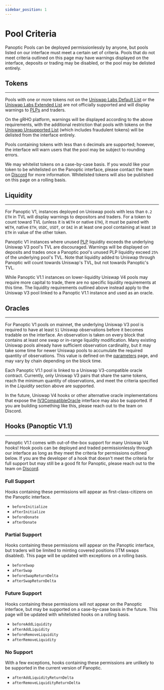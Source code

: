 ```yaml
---
sidebar_position: 1
---
```


# Pool Criteria

Panoptic Pools can be deployed permissionlessly by anyone, but pools listed on our interface must meet a certain set of criteria. Pools that do not meet criteria outlined on this page may have warnings displayed on the interface, deposits or trading may be disabled, or the pool may be delisted entirely.

## Tokens

---
Pools with one or more tokens not on the [Uniswap Labs Default List](https://tokenlists.org/token-list?url=https://tokens.uniswap.org) or the [Uniswap Labs Extended List](https://tokenlists.org/token-list?url=https://tokens.uniswap.org) are not officially supported and will display warnings to [PLPs](/docs/panoptic-protocol/protocol-roles#passive-liquidity-providers-plps) and traders.

On the gRHO platform, warnings will be displayed according to the above requirements, with the additional restriction that pools with tokens on the [Uniswap Unsupported List](https://unsupportedtokens.uniswap.org/) (which includes fraudulent tokens) will be delisted from the interface entirely.

Pools containing tokens with less than `6` decimals are supported; however, the interface will warn users that the pool may be subject to rounding errors.

We may whitelist tokens on a case-by-case basis. If you would like your token to be whitelisted on the Panoptic interface, please contact the team on [Discord](https://discord.com/invite/8sX5Af2KXG) for more information. Whitelisted tokens will also be published on this page on a rolling basis.

## Liquidity

---
For Panoptic V1, instances deployed on Uniswap pools with less than `0.2 ETH` in TVL will display warnings to depositors and traders. 
For a token to count toward TVL (unless it is `WETH` or native `ETH`), it must be paired with `WETH`, native `ETH`, `USDC`, `USDT`, or `DAI` in at least one pool containing at least `10 ETH` in value of the other token.

Panoptic V1 instances where unused [PLP](/docs/panoptic-protocol/protocol-roles#passive-liquidity-providers-plps) liquidity exceeds the underlying Uniswap V3 pool's TVL are discouraged. 
Warnings will be displayed on deposits and trades once a Panoptic pool's unused PLP liquidity exceed `25%` of the underlying pool's TVL.
Note that liquidity added to Uniswap through Panoptic will count towards Uniswap's TVL, but not towards Panoptic's TVL.

While Panoptic V1.1 instances on lower-liquidity Uniswap V4 pools may require more capital to trade, there are no specific liquidity requirements at this time. The liquidity requirements outlined above instead apply to the Uniswap V3 pool linked to a Panoptic V1.1 instance and used as an oracle.

## Oracles

---
For Panoptic V1 pools on mainnet, the underlying Uniswap V3 pool is required to have at least `51` Uniswap observations before it becomes tradable on the interface. An observation is taken on every block that contains at least one swap or in-range liquidity modification. Many existing Uniswap pools already have sufficient observation cardinality, but it may take some time for newer Uniswap pools to accumulate the required quantity of observations. This value is defined on the [parameters](/docs/contracts/parameters) page, and may vary by chain depending on the block time. 

Each Panoptic V1.1 pool is linked to a Uniswap V3-compatible oracle contract. Currently, only Uniswap V3 pairs that share the same tokens, reach the minimum quantity of observations, and meet the criteria specified in the *Liquidity* section above are supported. 

In the future, Uniswap V4 hooks or other alternative oracle implementations that expose the [IV3CompatibleOracle](/docs/contracts/V1.1/interfaces/interface.IV3CompatibleOracle) interface may also be supported. If you are building something like this, please reach out to the team on Discord.


## Hooks (Panoptic V1.1)

---
Panoptic V1.1 comes with out-of-the-box support for many Uniswap V4 hooks! Hook pools can be deployed and traded permissionlessly through our interface as long as they meet the criteria for permissions outlined below. If you are the developer of a hook that doesn't meet the criteria for full support but may still be a good fit for Panoptic, please reach out to the team on [Discord](https://discord.com/invite/8sX5Af2KXG).

### Full Support
Hooks containing these permissions will appear as first-class-citizens on the Panoptic interface.
- `beforeInitialize`
- `afterInitialize`
- `beforeDonate`
- `afterDonate`

### Partial Support
Hooks containing these permissions will appear on the Panoptic interface, but traders will be limited to minting covered positions (ITM swaps disabled). This page will be updated with exceptions on a rolling basis.
- `beforeSwap`
- `afterSwap`
- `beforeSwapReturnDelta`
- `afterSwapReturnDelta`

### Future Support
Hooks containing these permissions will not appear on the Panoptic interface, but may be supported on a case-by-case basis in the future. This page will be updated with whitelisted hooks on a rolling basis.
- `beforeAddLiquidity`
- `afterAddLiquidity`
- `beforeRemoveLiquidity`
- `afterRemoveLiquidity`

### No Support
With a few exceptions, hooks containing these permissions are unlikely to be supported in the current version of Panoptic.
- `afterAddLiquidityReturnDelta`
- `afterRemoveLiquidityReturnDelta`
